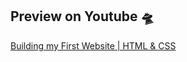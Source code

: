 ## Preview on Youtube 🛸

[Building my First Website | HTML & CSS](https://youtu.be/l11bF9pZGFM?si=PrjmafDW8TuhxiAI)
